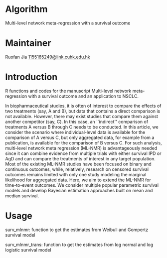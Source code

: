 # Algorithm

Multi-level network meta-regression with a survival outcome

# Maintainer

Ruofan Jia 1155165249@link.cuhk.edu.hk

# Introduction

R functions and codes for the manuscript Multi-level network meta-regression with a survival outcome and an application to NSCLC.

In biopharmaceutical studies, it is often of interest to compare the effects of two treatments (say, A and B), but data that contains a direct comparison is not available. However, there may exist studies that compare them against another competitor (say, C). In this case, an ``indirect'' comparison of treatments A versus B through C needs to be conducted. In this article, we consider the scenario where individual-level data is available for the comparison of A versus C, but only aggregated data, for example from a publication, is available for the comparison of B versus C. For such analysis, multi-level network meta regression (ML-NMR) is advantageously needed since it can combine evidence from multiple trials with either survival IPD or AgD and can compare the treatments of interest in any target population. Most of the existing ML-NMR studies have been focused on binary and continuous outcomes, while, relatively, research on censored survival outcomes remains limited with only one study modeling the marginal likelihood for aggregated data. Here, we aim to extend the ML-NMR for time-to-event outcomes. We consider multiple popular parametric survival models and develop Bayesian estimation approaches built on mean and median survival. 

# Usage


surv_mlnmr: function to get the estimates from Weibull and Gompertz survival model

surv_mlnmr_trans: function to get the estimates from log normal and log logistic survival model
